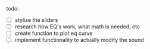 todo:
 - [ ] stylize the sliders
 - [ ] research how EQ's work, what math is needed, etc
 - [ ] create function to plot eq curve
 - [ ] implement functionality to actually modify the sound